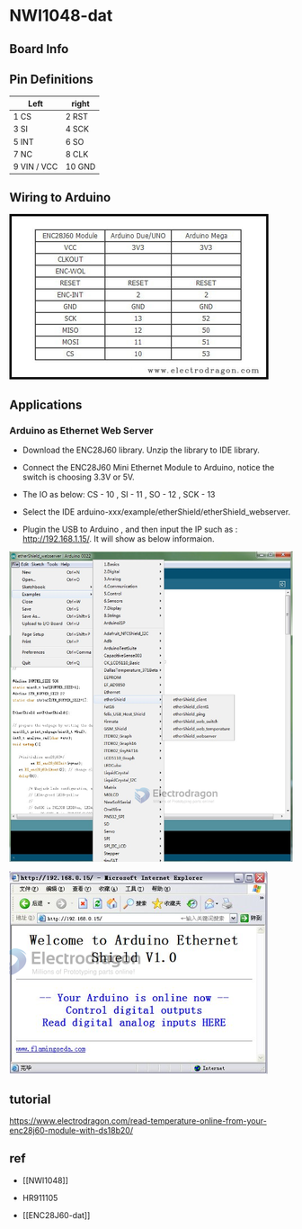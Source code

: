 # NWI1048-dat

## Board Info

## Pin Definitions

| Left        | right  |
| ----------- | ------ |
| 1 CS        | 2 RST  |
| 3 SI        | 4 SCK  |
| 5 INT       | 6 SO   |
| 7 NC        | 8 CLK  |
| 9 VIN / VCC | 10 GND |

## Wiring to Arduino 

![](2023-11-24-14-14-51.png)


## Applications 

### Arduino as Ethernet Web Server

* Download the ENC28J60 library. Unzip the library to IDE library.
* Connect the ENC28J60 Mini Ethernet Module to Arduino, notice the switch is choosing 3.3V or 5V. 
* The IO as below: CS - 10 , SI - 11 , SO - 12 , SCK - 13
* Select the IDE arduino-xxx/example/etherShield/etherShield_webserver.

* Plugin the USB to Arduino , and then input the IP such as : http://192.168.1.15/. It will show as below informaion.

![](2023-11-24-14-15-27.png)

![](2023-11-24-14-15-52.png)

## tutorial

https://www.electrodragon.com/read-temperature-online-from-your-enc28j60-module-with-ds18b20/

## ref

- [[NWI1048]]

- HR911105

- [[ENC28J60-dat]]
